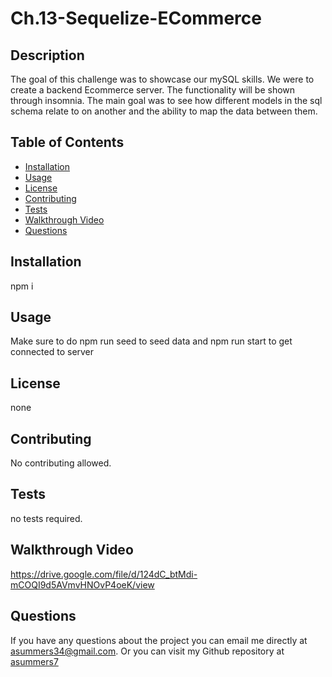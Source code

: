 # Ch.13-Sequelize-ECommerce


## Description
The goal of this challenge was to showcase our mySQL skills. We were to create a backend Ecommerce server. The functionality will be shown through insomnia. The main goal was to see how different models in the sql schema relate to on another and the ability to map the data between them.  

## Table of Contents
  - [Installation](#installation)
  - [Usage](#usage)
  - [License](#license)
  - [Contributing](#contributing)
  - [Tests](#tests)
  - [Walkthrough Video](#walkthrough-video)
  - [Questions](#questions)

## Installation
npm i

## Usage
Make sure to do npm run seed to seed data and npm run start to get connected to server

## License
none

## Contributing
No contributing allowed. 

## Tests
no tests required.

## Walkthrough Video
https://drive.google.com/file/d/124dC_btMdi-mCOQI9d5AVmvHNOvP4oeK/view

## Questions
If you have any questions about the project you can email me directly at asummers34@gmail.com. Or you can visit
my Github repository at [asummers7](https://www.github.com/asummers7) 
